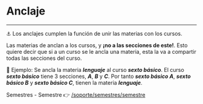 # Anclaje
* * *

⚓ Los anclajes cumplen la función de unir las materias con los cursos.

Las materias de anclan a los cursos, y **¡no a las secciones de este!**. Esto quiere decir
que si a un curso se le ancla una materia, esta la va a compartir todas las secciones del curso.

📌 Ejemplo: Se ancla la materia **_lenguaje_** al curso **_sexto básico_**. El curso
**_sexto básico_** tiene 3 secciones, **_A_**, **_B_** y **_C_**. Por tanto
**_sexto básico A_**, **_sexto básico B_** y **_sexto básico C_**, tienen la materia **_lenguaje_**.

Semestres - Semestre 👉 [/soporte/semestres/semestre](/soporte/semestres/semestre)
